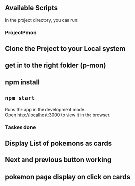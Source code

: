 ## Available Scripts

In the project directory, you can run:

### ProjectPmon

## Clone the Project to your Local system

## get in to the right folder (p-mon)

## npm install

## `npm start`

Runs the app in the development mode.\
Open [http://localhost:3000](http://localhost:3000) to view it in the browser.

### Taskes done

## Display List of pokemons as cards

## Next and previous button working

## pokemon page display on click on cards

